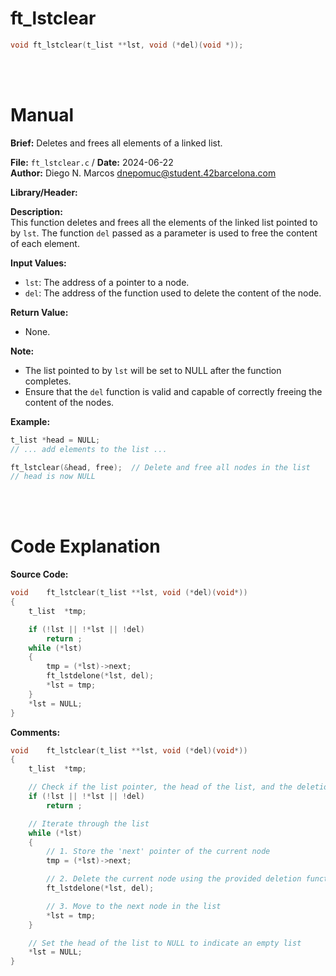 # ft_lstclear
``` c 
void ft_lstclear(t_list **lst, void (*del)(void *));
```
<br>
<br>

# Manual
**Brief:**
Deletes and frees all elements of a linked list.

**File:** `ft_lstclear.c` / **Date:** 2024-06-22  
**Author:** Diego N. Marcos <dnepomuc@student.42barcelona.com>

**Library/Header:**



**Description:**  
This function deletes and frees all the elements of the linked list pointed to by `lst`. The function `del` passed as a parameter is used to free the content of each element.

**Input Values:**  
* `lst`: The address of a pointer to a node.
* `del`: The address of the function used to delete the content of the node.

**Return Value:**  
* None.

**Note:**
- The list pointed to by `lst` will be set to NULL after the function completes.
- Ensure that the `del` function is valid and capable of correctly freeing the content of the nodes.

**Example:**  
```c
t_list *head = NULL;
// ... add elements to the list ...

ft_lstclear(&head, free);  // Delete and free all nodes in the list
// head is now NULL
```

<br>
<br>

# Code Explanation
**Source Code:**
``` C
void	ft_lstclear(t_list **lst, void (*del)(void*))
{
	t_list	*tmp;

	if (!lst || !*lst || !del)
		return ;
	while (*lst)
	{
		tmp = (*lst)->next;
		ft_lstdelone(*lst, del);
		*lst = tmp;
	}
	*lst = NULL;
}
```

**Comments:**
```C
void    ft_lstclear(t_list **lst, void (*del)(void*))
{
    t_list  *tmp;

    // Check if the list pointer, the head of the list, and the deletion function are valid
    if (!lst || !*lst || !del)  
        return ;

    // Iterate through the list
    while (*lst) 
    {
        // 1. Store the 'next' pointer of the current node
        tmp = (*lst)->next;  

        // 2. Delete the current node using the provided deletion function
        ft_lstdelone(*lst, del); 

        // 3. Move to the next node in the list
        *lst = tmp;           
    }

    // Set the head of the list to NULL to indicate an empty list
    *lst = NULL;              
}
```